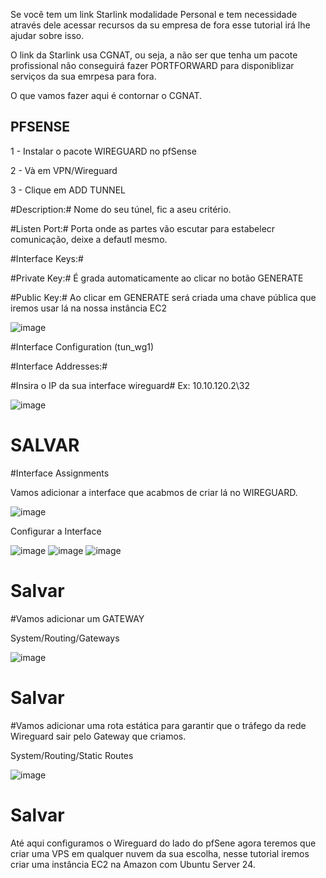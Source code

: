 Se você tem um link Starlink modalidade Personal e tem necessidade através dele acessar recursos da su empresa de fora esse tutorial irá lhe ajudar sobre isso.

O link da Starlink usa CGNAT, ou seja, a não ser que tenha um pacote profissional não conseguirá fazer PORTFORWARD para disponiblizar serviços da sua emrpesa para fora.

O que vamos fazer aqui é contornar o CGNAT.

## PFSENSE ##

1 - Instalar o pacote WIREGUARD no pfSense

2 - Và em VPN/Wireguard

3 - Clique em ADD TUNNEL

 #Description:#
 Nome do seu túnel, fic a aseu critério.
 
 #Listen Port:# 
 Porta onde as partes vão escutar para estabelecr comunicação, deixe a defautl mesmo.
 
 #Interface Keys:#
 
 #Private Key:# É grada automaticamente ao clicar no botão GENERATE
 
 #Public Key:# Ao clicar em GENERATE será criada uma chave pública que iremos usar lá na nossa instância EC2

![image](https://github.com/user-attachments/assets/f6a78f84-4ba6-4b16-a2d6-6e08b0997d61)

#Interface Configuration (tun_wg1)

#Interface Addresses:#

#Insira o IP da sua interface wireguard#
Ex:  10.10.120.2\32

![image](https://github.com/user-attachments/assets/d3c9fbad-dd0f-41bb-9650-5297d442a8c4)

# SALVAR

#Interface Assignments

Vamos adicionar a interface que acabmos de criar lá no WIREGUARD.

![image](https://github.com/user-attachments/assets/118447d3-7de8-4030-9328-f1e96f9d87f9)

Configurar a Interface

![image](https://github.com/user-attachments/assets/95af05ee-33f0-4892-ae24-ae5f29a8a55d)
![image](https://github.com/user-attachments/assets/af30d864-22d1-4c3b-8cf2-13725ae99189)
![image](https://github.com/user-attachments/assets/f900e363-b79b-4db2-9d06-0db3ff28369a)

# Salvar

#Vamos adicionar um GATEWAY 

System/Routing/Gateways

![image](https://github.com/user-attachments/assets/cb4048be-34ef-442b-bd90-2b722f534b6d)

# Salvar

#Vamos adicionar uma rota estática para garantir que o tráfego da rede Wireguard sair pelo Gateway que criamos.

System/Routing/Static Routes

![image](https://github.com/user-attachments/assets/ccb70767-a11e-4073-bbf6-6abcd05091ee)

# Salvar

Até aqui configuramos o Wireguard do lado do pfSene agora teremos que criar uma VPS em qualquer nuvem da sua escolha, nesse tutorial iremos criar uma instância EC2 na Amazon com Ubuntu Server 24.

